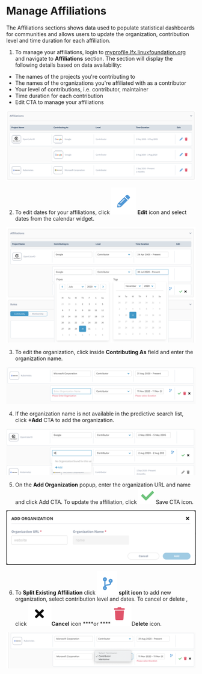 # Manage Affiliations

The Affiliations sections shows data used to populate statistical dashboards for communities and allows users to update the organization, contribution level and time duration for each affiliation. 

1. To manage your affiliations, login to [myprofile.lfx.linuxfoundation.org](https://myprofile.lfx.linuxfoundation.org/) and navigate to **Affiliations** section. The section will display the following details based on data availability: 

* The names of the projects you're contributing to
* The names of the organizations you're affiliated with as a contributor
* Your level of contributions, i.e. contributor, maintainer
* Time duration for each contribution
* Edit CTA to manage your affiliations 

![](../.gitbook/assets/affiliations.png)

2. To edit dates for your affiliations, click ![](../.gitbook/assets/edit.png) **Edit** icon and select dates from the calendar widget. 

![](../.gitbook/assets/edit-affiliations.png)

3. To edit the organization, click inside **Contributing As** field and enter the organization name.

![](../.gitbook/assets/add-organization.png)

4. If the organization name is not available in the predictive search list, click **+Add** CTA to add the organization.

![](../.gitbook/assets/add-organization-2.png)

5. On the **Add Organization** popup, enter the organization URL and name and click Add CTA. To update the affiliation, click ![](../.gitbook/assets/save.png) Save CTA icon. 

![](../.gitbook/assets/add-organization-popup.png)

6. To **Split Existing Affiliation** click  ![](../.gitbook/assets/split.png) **split icon** to add new organization, select contribution level and dates. To cancel or delete , click ![](../.gitbook/assets/cancel.png)**Cancel** icon ****or ****![](../.gitbook/assets/delete.png)D**elete** icon.

![](../.gitbook/assets/split-contribution.png)

